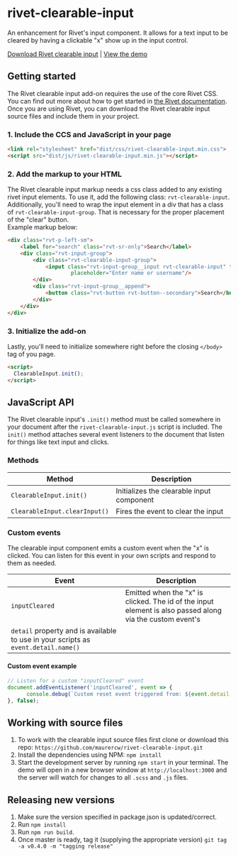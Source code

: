 # rivet-clearable-input
An enhancement for Rivet's input component.  It allows for a text input to be cleared by having a clickable "x" show up in the input control.

[Download Rivet clearable input](https://github.com/maurercw/rivet-clearable-input/archive/master.zip) | [View the demo](https://maurercw.github.io/rivet-clearable-input/)

## Getting started
The Rivet clearable input add-on requires the use of the core Rivet CSS. You can find out more about how to get started 
in [the Rivet documentation](https://rivet.iu.edu/components/). Once you are using Rivet, you can download the Rivet 
clearable input source files and include them in your project.

### 1. Include the CCS and JavaScript in your page
```html
<link rel="stylesheet" href="dist/css/rivet-clearable-input.min.css">
<script src="dist/js/rivet-clearable-input.min.js"></script>
```

### 2. Add the markup to your HTML
The Rivet clearable input markup needs a css class added to any existing rivet input elements. To use it, add the following 
class: `rvt-clearable-input`.  Additionally, you'll need to wrap the input element in a div that has a class of 
`rvt-clearable-input-group`.  That is necessary for the proper placement of the "clear" button.  
Example markup below:
```html
<div class="rvt-p-left-sm">
    <label for="search" class="rvt-sr-only">Search</label>
    <div class="rvt-input-group">
        <div class="rvt-clearable-input-group">
            <input class="rvt-input-group__input rvt-clearable-input" type="text" id="search" 
                    placeholder="Enter name or username"/>
        </div>
        <div class="rvt-input-group__append">
            <button class="rvt-button rvt-button--secondary">Search</button>
        </div>
    </div>
</div>
```

### 3. Initialize the add-on
Lastly, you'll need to initialize somewhere right before the closing `</body>` tag of you page.

```html
<script>
  ClearableInput.init();
</script>
```

## JavaScript API
The Rivet clearable input's `.init()` method must be called somewhere in your document after the `rivet-clearable-input.js` 
script is included. The `init()` method attaches several event listeners to the document that listen for things like 
text input and clicks.

### Methods

| Method| Description|
|--------------------------------------|-------------------------------------------------------------------------------------------------------------------------------------------------------------------|
| `ClearableInput.init()` | Initializes the clearable input component |
| `ClearableInput.clearInput()` | Fires the event to clear the input |

### Custom events
The clearable input component emits a custom event when the "x" is clicked. You can listen for this event in your own 
scripts and respond to them as needed.

|Event|Description|
|----|------|
|`inputCleared`|Emitted when the "x" is clicked. The id of the input element is also passed along via the custom event's 
`detail` property and is available to use in your scripts as `event.detail.name()`|

#### Custom event example
```js
// Listen for a custom "inputCleared" event
document.addEventListener('inputCleared', event => {
      console.debug(`Custom reset event triggered from: ${event.detail.name()}`);
}, false);
```

## Working with source files
1. To work with the clearable input source files first clone or download this repo: `https://github.com/maurercw/rivet-clearable-input.git`
1. Install the dependencies using NPM: `npm install`
1. Start the development server by running `npm start` in your terminal. The demo will open in a new browser window at 
`http://localhost:3000` and the server will watch for changes to all `.scss` and `.js` files.

## Releasing new versions
1. Make sure the version specified in package.json is updated/correct.
1. Run `npm install`
1. Run `npm run build`.
1. Once master is ready, tag it (supplying the appropriate version) `git tag -a v0.4.0 -m "tagging release"`